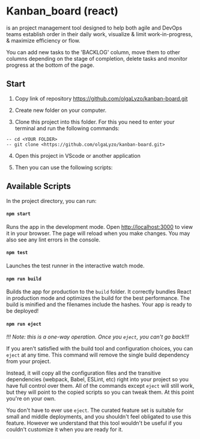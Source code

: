 # Kanban_board (react)

 is an project management tool designed to help both agile and DevOps teams establish order in their daily work, visualize & limit work-in-progress, & maximize efficiency or flow. 
 
 You can add new tasks to the 'BACKLOG' column, move them to other columns depending on the stage of completion, delete tasks and monitor progress at the bottom of the page.

## Start

1. Copy link of repository https://github.com/olgaLyzo/kanban-board.git


2. Create new folder on your computer.
   
3. Clone this project into this folder. For this you need to
enter your terminal and run the following commands: 
	
```
-- cd <YOUR FOLDER>
-- git clone <https://github.com/olgaLyzo/kanban-board.git>
```

4. Open this project in VScode or another application

5. Then you can use the following scripts:
   
## Available Scripts

In the project directory, you can run:

#### `npm start`

Runs the app in the development mode. Open [http://localhost:3000](http://localhost:3000) to view it in your browser. The page will reload when you make changes.
You may also see any lint errors in the console.

#### `npm test`

Launches the test runner in the interactive watch mode.

#### `npm run build`

Builds the app for production to the `build` folder. It correctly bundles React in production mode and optimizes the build for the best performance. The build is minified and the filenames include the hashes. Your app is ready to be deployed!

#### `npm run eject`

*!!! Note: this is a one-way operation. Once you `eject`, you can't go back!!!*

If you aren't satisfied with the build tool and configuration choices, you can `eject` at any time. This command will remove the single build dependency from your project.

Instead, it will copy all the configuration files and the transitive dependencies (webpack, Babel, ESLint, etc) right into your project so you have full control over them. All of the commands except `eject` will still work, but they will point to the copied scripts so you can tweak them. At this point you're on your own.

You don't have to ever use `eject`. The curated feature set is suitable for small and middle deployments, and you shouldn't feel obligated to use this feature. However we understand that this tool wouldn't be useful if you couldn't customize it when you are ready for it.


